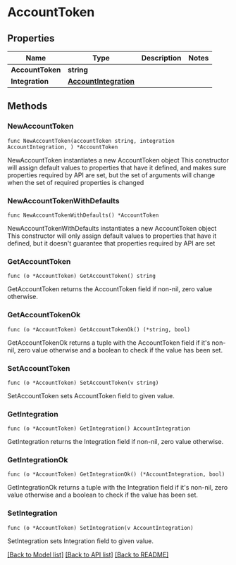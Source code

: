 # AccountToken

## Properties

Name | Type | Description | Notes
------------ | ------------- | ------------- | -------------
**AccountToken** | **string** |  | 
**Integration** | [**AccountIntegration**](AccountIntegration.md) |  | 

## Methods

### NewAccountToken

`func NewAccountToken(accountToken string, integration AccountIntegration, ) *AccountToken`

NewAccountToken instantiates a new AccountToken object
This constructor will assign default values to properties that have it defined,
and makes sure properties required by API are set, but the set of arguments
will change when the set of required properties is changed

### NewAccountTokenWithDefaults

`func NewAccountTokenWithDefaults() *AccountToken`

NewAccountTokenWithDefaults instantiates a new AccountToken object
This constructor will only assign default values to properties that have it defined,
but it doesn't guarantee that properties required by API are set

### GetAccountToken

`func (o *AccountToken) GetAccountToken() string`

GetAccountToken returns the AccountToken field if non-nil, zero value otherwise.

### GetAccountTokenOk

`func (o *AccountToken) GetAccountTokenOk() (*string, bool)`

GetAccountTokenOk returns a tuple with the AccountToken field if it's non-nil, zero value otherwise
and a boolean to check if the value has been set.

### SetAccountToken

`func (o *AccountToken) SetAccountToken(v string)`

SetAccountToken sets AccountToken field to given value.


### GetIntegration

`func (o *AccountToken) GetIntegration() AccountIntegration`

GetIntegration returns the Integration field if non-nil, zero value otherwise.

### GetIntegrationOk

`func (o *AccountToken) GetIntegrationOk() (*AccountIntegration, bool)`

GetIntegrationOk returns a tuple with the Integration field if it's non-nil, zero value otherwise
and a boolean to check if the value has been set.

### SetIntegration

`func (o *AccountToken) SetIntegration(v AccountIntegration)`

SetIntegration sets Integration field to given value.



[[Back to Model list]](../README.md#documentation-for-models) [[Back to API list]](../README.md#documentation-for-api-endpoints) [[Back to README]](../README.md)


